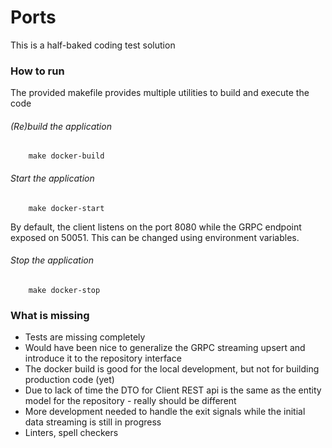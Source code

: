# Ports

This is a half-baked coding test solution

### How to run
The provided makefile provides multiple utilities to build and execute the code

###### (Re)build the application
```
    make docker-build
```

###### Start the application
```
    make docker-start
```

By default, the client listens on the port 8080 while the GRPC endpoint exposed on 50051. This can be changed using environment variables.

###### Stop the application
```
    make docker-stop
```

### What is missing
- Tests are missing completely
- Would have been nice to generalize the GRPC streaming upsert and introduce it to the repository interface
- The docker build is good for the local development, but not for building production code (yet)
- Due to lack of time the DTO for Client REST api is the same as the entity model for the repository - really should be different
- More development needed to handle the exit signals while the initial data streaming is still in progress
- Linters, spell checkers